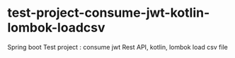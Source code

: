 # test-project-consume-jwt-kotlin-lombok-loadcsv
Spring boot Test project : consume jwt Rest API, kotlin, lombok load csv file
